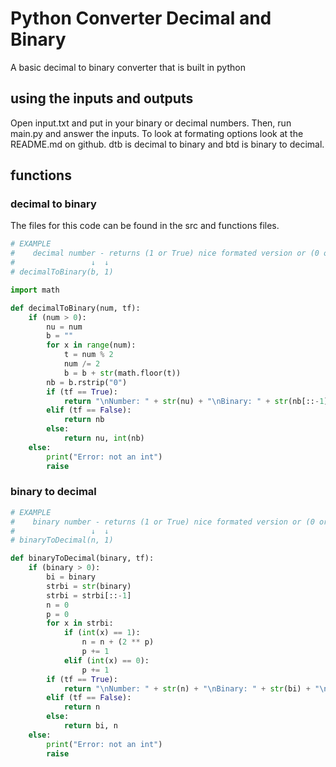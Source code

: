 # Python Converter Decimal and Binary
A basic decimal to binary converter that is built in python

## using the inputs and outputs
Open input.txt and put in your binary or decimal numbers. Then, run main.py and answer the inputs. To look at formating options look at the README.md on github. dtb is decimal to binary and btd is binary to decimal.

## functions
### decimal to binary
The files for this code can be found in the src and functions files.

```python
# EXAMPLE
#    decimal number - returns (1 or True) nice formated version or (0 or False) just the binary 
#                 ↓  ↓
# decimalToBinary(b, 1)

import math

def decimalToBinary(num, tf):
    if (num > 0):
        nu = num
        b = ""
        for x in range(num):
            t = num % 2
            num /= 2
            b = b + str(math.floor(t))
        nb = b.rstrip("0")
        if (tf == True):
            return "\nNumber: " + str(nu) + "\nBinary: " + str(nb[::-1]) + "\n"
        elif (tf == False):
            return nb
        else:
            return nu, int(nb)
    else:
        print("Error: not an int")
        raise
```

### binary to decimal
```python
# EXAMPLE
#    binary number - returns (1 or True) nice formated version or (0 or False) just the number 
#                 ↓  ↓
# binaryToDecimal(n, 1)

def binaryToDecimal(binary, tf):
    if (binary > 0):
        bi = binary
        strbi = str(binary)
        strbi = strbi[::-1]
        n = 0
        p = 0
        for x in strbi:
            if (int(x) == 1):
                n = n + (2 ** p)
                p += 1
            elif (int(x) == 0):
                p += 1
        if (tf == True):
            return "\nNumber: " + str(n) + "\nBinary: " + str(bi) + "\n"
        elif (tf == False):
            return n
        else:
            return bi, n
    else:
        print("Error: not an int")
        raise
```